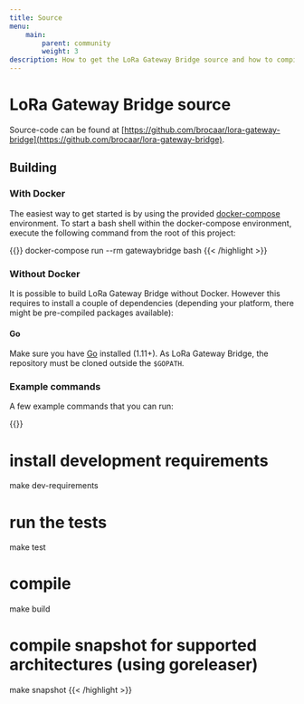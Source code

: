 ```yaml
---
title: Source
menu:
    main:
        parent: community
        weight: 3
description: How to get the LoRa Gateway Bridge source and how to compile this into an executable binary.
---
```


# LoRa Gateway Bridge source

Source-code can be found at [https://github.com/brocaar/lora-gateway-bridge](https://github.com/brocaar/lora-gateway-bridge).

## Building

### With Docker

The easiest way to get started is by using the provided 
[docker-compose](https://docs.docker.com/compose/) environment. To start a bash
shell within the docker-compose environment, execute the following command from
the root of this project:

{{<highlight bash>}}
docker-compose run --rm gatewaybridge bash
{{< /highlight >}}

### Without Docker

It is possible to build LoRa Gateway Bridge without Docker. However this requires
to install a couple of dependencies (depending your platform, there might be
pre-compiled packages available):

#### Go

Make sure you have [Go](https://golang.org/) installed (1.11+). As
LoRa Gateway Bridge, the repository must be cloned outside the `$GOPATH`.

### Example commands

A few example commands that you can run:

{{<highlight bash>}}
# install development requirements
make dev-requirements

# run the tests
make test

# compile
make build

# compile snapshot for supported architectures (using goreleaser)
make snapshot
{{< /highlight >}}

